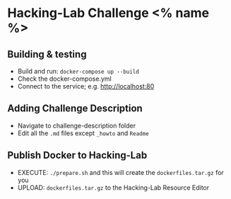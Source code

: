# Hacking-Lab Challenge <% name %>

## Building & testing
- Build and run: `docker-compose up --build`
- Check the docker-compose.yml 
- Connect to the service; e.g. [http://localhost:80](http://localhost:80)

## Adding Challenge Description
- Navigate to challenge-description folder
- Edit all the `.md` files except `_howto` and `Readme` 

## Publish Docker to Hacking-Lab
- EXECUTE: `./prepare.sh` and this will create the `dockerfiles.tar.gz` for you
- UPLOAD: `dockerfiles.tar.gz` to the Hacking-Lab Resource Editor


